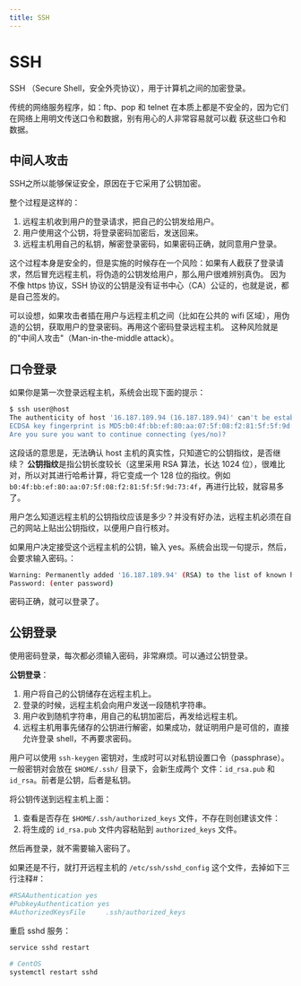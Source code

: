 ```yaml
---
title: SSH
---
```

# SSH

SSH （Secure Shell，安全外壳协议），用于计算机之间的加密登录。

传统的网络服务程序，如：ftp、pop 和 telnet 在本质上都是不安全的，因为它们在网络上用明文传送口令和数据，别有用心的人非常容易就可以截
获这些口令和数据。

## 中间人攻击
SSH之所以能够保证安全，原因在于它采用了公钥加密。

整个过程是这样的：
1. 远程主机收到用户的登录请求，把自己的公钥发给用户。
2. 用户使用这个公钥，将登录密码加密后，发送回来。
3. 远程主机用自己的私钥，解密登录密码，如果密码正确，就同意用户登录。

这个过程本身是安全的，但是实施的时候存在一个风险：如果有人截获了登录请求，然后冒充远程主机，将伪造的公钥发给用户，那么用户很难辨别真伪。
因为不像 https 协议，SSH 协议的公钥是没有证书中心（CA）公证的，也就是说，都是自己签发的。

可以设想，如果攻击者插在用户与远程主机之间（比如在公共的 wifi 区域），用伪造的公钥，获取用户的登录密码。再用这个密码登录远程主机。
这种风险就是的"中间人攻击"（Man-in-the-middle attack）。

## 口令登录
如果你是第一次登录远程主机，系统会出现下面的提示：
```sh
$ ssh user@host
The authenticity of host '16.187.189.94 (16.187.189.94)' can't be established.
ECDSA key fingerprint is MD5:b0:4f:bb:ef:80:aa:07:5f:08:f2:81:5f:5f:9d:73:4f.
Are you sure you want to continue connecting (yes/no)?   
```

这段话的意思是，无法确认 host 主机的真实性，只知道它的公钥指纹，是否继续？
**公钥指纹**是指公钥长度较长（这里采用 RSA 算法，长达 1024 位），很难比对，所以对其进行哈希计算，将它变成一个 128 位的指纹。例如
 `b0:4f:bb:ef:80:aa:07:5f:08:f2:81:5f:5f:9d:73:4f`，再进行比较，就容易多了。

用户怎么知道远程主机的公钥指纹应该是多少？并没有好办法，远程主机必须在自己的网站上贴出公钥指纹，以便用户自行核对。

如果用户决定接受这个远程主机的公钥，输入 yes。系统会出现一句提示，然后，会要求输入密码。：
```sh
Warning: Permanently added '16.187.189.94' (RSA) to the list of known hosts.
Password: (enter password)
```
密码正确，就可以登录了。

## 公钥登录
使用密码登录，每次都必须输入密码，非常麻烦。可以通过公钥登录。

**公钥登录**：
1. 用户将自己的公钥储存在远程主机上。
2. 登录的时候，远程主机会向用户发送一段随机字符串。
3. 用户收到随机字符串，用自己的私钥加密后，再发给远程主机。
4. 远程主机用事先储存的公钥进行解密，如果成功，就证明用户是可信的，直接允许登录 shell，不再要求密码。

用户可以使用 `ssh-keygen` 密钥对，生成时可以对私钥设置口令（passphrase）。一般密钥对会放在 `$HOME/.ssh/` 目录下，会新生成两个
文件：`id_rsa.pub` 和 `id_rsa`。前者是公钥，后者是私钥。

将公钥传送到远程主机上面：
1. 查看是否存在 `$HOME/.ssh/authorized_keys` 文件，不存在则创建该文件：
2. 将生成的 `id_rsa.pub` 文件内容粘贴到 `authorized_keys` 文件。

然后再登录，就不需要输入密码了。

如果还是不行，就打开远程主机的 `/etc/ssh/sshd_config` 这个文件，去掉如下三行注释#：
```sh
#RSAAuthentication yes
#PubkeyAuthentication yes
#AuthorizedKeysFile     .ssh/authorized_keys
```

重启 sshd 服务：
```sh
service sshd restart

# CentOS
systemctl restart sshd
```